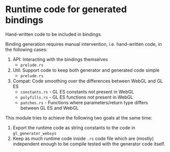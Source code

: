 # Runtime code for generated bindings
Hand-written code to be included in bindings.

Binding generation requires manual intervention, i.e. hand-written code, in the following cases:
1. API: Interacting with the bindings themselves
    * `prelude.rs`
2. Util: Support code to keep both generator and generated code simple
    * `prelude.rs`
3. Compat: Code smoothing over the differences between WebGL and GL ES
    * `constants.rs` - GL ES constants not present in WebGL
    * `polyfills.rs` - GL ES functions not present in WebGL
    * `patches.rs` - Functions where parameters/return type differs between GL ES and WebGL

This module tries to achieve the following two goals at the same time:
1. Export the runtime code as string constants to the code in `gl_generator_websys`
2. Keep as much runtime code inside `.rs` code file which are (mostly) independent enough to be compile tested with the generator code itself.
